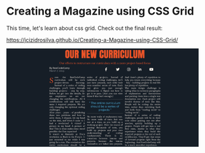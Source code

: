 # Creating a Magazine using CSS Grid
 This time, let's learn about css grid. Check out the final result:
 
 https://jcizidrosilva.github.io/Creating-a-Magazine-using-CSS-Grid/
 
 <img src="images/1.png">
